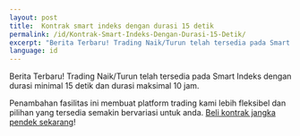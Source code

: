 ```yaml
---
layout: post
title:  Kontrak smart indeks dengan durasi 15 detik
permalink: /id/Kontrak-Smart-Indeks-Dengan-Durasi-15-Detik/
excerpt: "Berita Terbaru! Trading Naik/Turun telah tersedia pada Smart Indeks dengan durasi minimal 15 detik dan durasi maksimal 10 jam."
language: id
---
```


Berita Terbaru! Trading Naik/Turun telah tersedia pada Smart Indeks dengan durasi minimal 15 detik dan durasi maksimal 10 jam.

Penambahan fasilitas ini membuat platform trading kami lebih fleksibel dan pilihan yang tersedia semakin bervariasi untuk anda. [Beli kontrak jangka pendek sekarang](https://www.binary.com/)!
